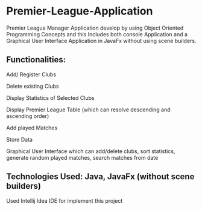 # Premier-League-Application

Premier League Manager Application develop by using Object Oriented Programming Concepts and this Includes both console Application and a Graphical User Interface Application in JavaFx without using scene builders.

## Functionalities:

Add/ Register Clubs

Delete existing Clubs

Display Statistics of Selected Clubs

Display Premier League Table (which can resolve descending and ascending order)

Add played Matches

Store Data

Graphical User Interface which can add/delete clubs, sort statistics, generate random played matches, search matches from date

## Technologies Used: Java, JavaFx (without scene builders)

Used Intellij Idea IDE for implement this project
